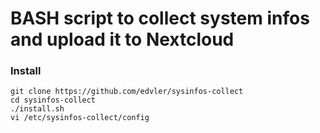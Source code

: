 # BASH script to collect system infos and upload it to Nextcloud

### Install
```
git clone https://github.com/edvler/sysinfos-collect
cd sysinfos-collect
./install.sh
vi /etc/sysinfos-collect/config
```
